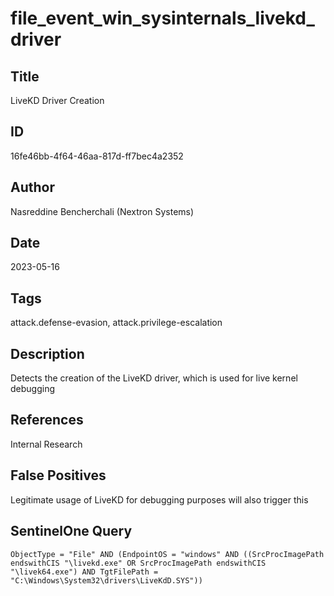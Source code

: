 # file_event_win_sysinternals_livekd_driver

## Title
LiveKD Driver Creation

## ID
16fe46bb-4f64-46aa-817d-ff7bec4a2352

## Author
Nasreddine Bencherchali (Nextron Systems)

## Date
2023-05-16

## Tags
attack.defense-evasion, attack.privilege-escalation

## Description
Detects the creation of the LiveKD driver, which is used for live kernel debugging

## References
Internal Research

## False Positives
Legitimate usage of LiveKD for debugging purposes will also trigger this

## SentinelOne Query
```
ObjectType = "File" AND (EndpointOS = "windows" AND ((SrcProcImagePath endswithCIS "\livekd.exe" OR SrcProcImagePath endswithCIS "\livek64.exe") AND TgtFilePath = "C:\Windows\System32\drivers\LiveKdD.SYS"))

```